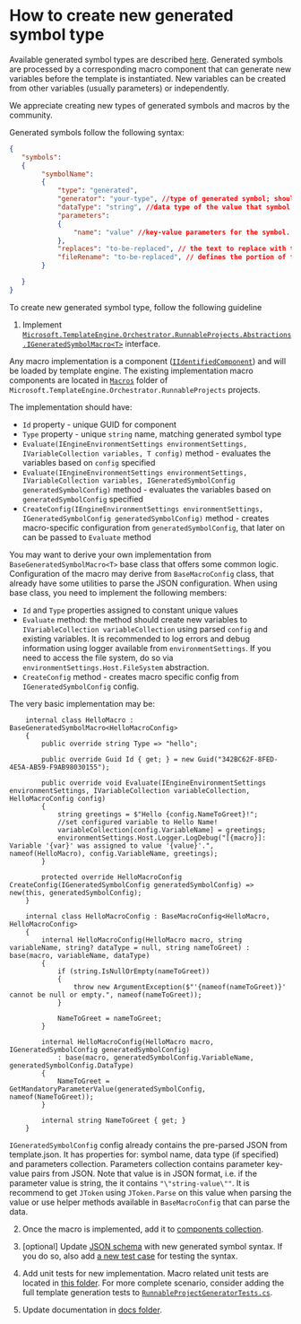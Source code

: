 # How to create new generated symbol type

Available generated symbol types are described [here](../Available-Symbols-Generators.md).
Generated symbols are processed by a corresponding macro component that can generate new variables before the template is instantiated. New variables can be created from other variables (usually parameters) or independently.

We appreciate creating new types of generated symbols and macros by the community. 

Generated symbols follow the following syntax:
```json
{
   "symbols":
   {
        "symbolName":
        {
            "type": "generated",
            "generator": "your-type", //type of generated symbol; should be same as type of the macro implementing it
            "dataType": "string", //data type of the value that symbol generates: "string", "choice", "bool", "float", "int", "hex", "text"
            "parameters":
            {
                "name": "value" //key-value parameters for the symbol. The value may be JSON array or object, if more complicated configuration is needed.
            },
            "replaces": "to-be-replaced", // the text to replace with the value of this symbol in template content
            "fileRename": "to-be-replaced", // defines the portion of file name which will be replaced by symbol value
        }

   }
}
```

To create new generated symbol type, follow the following guideline

1. Implement [`Microsoft.TemplateEngine.Orchestrator.RunnableProjects.Abstractions.IGeneratedSymbolMacro<T>`](../../src/Microsoft.TemplateEngine.Orchestrator.RunnableProjects/Abstractions/IGeneratedSymbolMacro.cs) interface.

Any macro implementation is a component ([`IIdentifiedComponent`](../../src/Microsoft.TemplateEngine.Abstractions/IIdentifiedComponent.cs)) and will be loaded by template engine.
The existing implementation macro components are located in [`Macros`](../../src/Microsoft.TemplateEngine.Orchestrator.RunnableProjects/Macros) folder of `Microsoft.TemplateEngine.Orchestrator.RunnableProjects` projects.

The implementation should have:
- `Id` property - unique GUID for component 
- `Type` property - unique `string` name, matching generated symbol type
- `Evaluate(IEngineEnvironmentSettings environmentSettings, IVariableCollection variables, T config)` method - evaluates the variables based on `config` specified
- `Evaluate(IEngineEnvironmentSettings environmentSettings, IVariableCollection variables, IGeneratedSymbolConfig generatedSymbolConfig)` method - evaluates the variables based on `generatedSymbolConfig` specified
- `CreateConfig(IEngineEnvironmentSettings environmentSettings, IGeneratedSymbolConfig generatedSymbolConfig)` method - creates macro-specific configuration from `generatedSymbolConfig`, that later on can be passed to `Evaluate` method

You may want to derive your own implementation from `BaseGeneratedSymbolMacro<T>` base class that offers some common logic. Configuration of the macro may derive from `BaseMacroConfig` class, that already have some utilities to parse the JSON configuration.
When using base class, you need to implement the following members:
- `Id` and `Type` properties assigned to constant unique values
- `Evaluate` method: the method should create new variables to `IVariableCollection variableCollection` using parsed `config` and existing variables. It is recommended to log errors and debug information using logger available from `environmentSettings`. If you need to access the file system, do so via `environmentSettings.Host.FileSystem` abstraction.
- `CreateConfig` method - creates macro specific config from `IGeneratedSymbolConfig` config.

The very basic implementation may be:
```CSharp
    internal class HelloMacro : BaseGeneratedSymbolMacro<HelloMacroConfig>
    {
        public override string Type => "hello";

        public override Guid Id { get; } = new Guid("342BC62F-8FED-4E5A-AB59-F9AB98030155");

        public override void Evaluate(IEngineEnvironmentSettings environmentSettings, IVariableCollection variableCollection, HelloMacroConfig config)
        {
            string greetings = $"Hello {config.NameToGreet}!";
            //set configured variable to Hello Name!
            variableCollection[config.VariableName] = greetings;
            environmentSettings.Host.Logger.LogDebug("[{macro}]: Variable '{var}' was assigned to value '{value}'.", nameof(HelloMacro), config.VariableName, greetings);
        }

        protected override HelloMacroConfig CreateConfig(IGeneratedSymbolConfig generatedSymbolConfig) => new(this, generatedSymbolConfig);
    }

    internal class HelloMacroConfig : BaseMacroConfig<HelloMacro, HelloMacroConfig>
    {
        internal HelloMacroConfig(HelloMacro macro, string variableName, string? dataType = null, string nameToGreet) : base(macro, variableName, dataType)
        {
            if (string.IsNullOrEmpty(nameToGreet))
            {
                throw new ArgumentException($"'{nameof(nameToGreet)}' cannot be null or empty.", nameof(nameToGreet));
            }

            NameToGreet = nameToGreet;
        }

        internal HelloMacroConfig(HelloMacro macro, IGeneratedSymbolConfig generatedSymbolConfig)
            : base(macro, generatedSymbolConfig.VariableName, generatedSymbolConfig.DataType)
        {
            NameToGreet = GetMandatoryParameterValue(generatedSymbolConfig, nameof(NameToGreet));
        }

        internal string NameToGreet { get; }
    }
```

`IGeneratedSymbolConfig` config already contains the pre-parsed JSON from template.json. It has properties for: symbol name, data type (if specified) and parameters collection. 
Parameters collection contains parameter key-value pairs from JSON. Note that value is in JSON format, i.e. if the parameter value is string, the it contains `"\"string-value\""`.
It is recommend to get `JToken` using `JToken.Parse` on this value when parsing the value or use helper methods available in `BaseMacroConfig` that can parse the data.

2. Once the macro is implemented, add it to [components collection](../../src/Microsoft.TemplateEngine.Orchestrator.RunnableProjects/Components.cs).

3. [optional] Update [JSON schema](../../src/Microsoft.TemplateEngine.Orchestrator.RunnableProjects/Schemas/JSON/template.json) with new generated symbol syntax.
If you do so, also add [a new test case](../../test/Microsoft.TemplateEngine.Orchestrator.RunnableProjects.UnitTests/SchemaTests/GeneratorTest.json) for testing the syntax.

4. Add unit tests for new implementation. Macro related unit tests are located in [this folder](../../test/Microsoft.TemplateEngine.Orchestrator.RunnableProjects.UnitTests/MacroTests/).
For more complete scenario, consider adding the full template generation tests to [`RunnableProjectGeneratorTests.cs`](../../test/Microsoft.TemplateEngine.Orchestrator.RunnableProjects.UnitTests/RunnableProjectGeneratorTests.cs).

5. Update documentation in [docs folder](../Available-Symbols-Generators.md).

